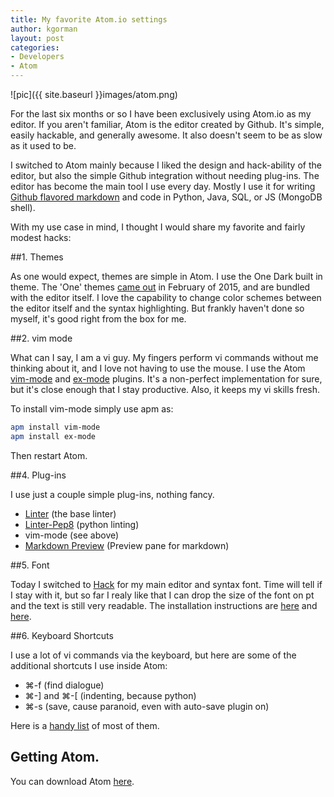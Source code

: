 ```yaml
---
title: My favorite Atom.io settings
author: kgorman
layout: post
categories:
- Developers
- Atom
---
```


![pic]({{ site.baseurl }}images/atom.png)

For the last six months or so I have been exclusively using Atom.io as my editor. If you aren't familiar, Atom is the editor created by Github. It's simple, easily hackable, and generally awesome. It also doesn't seem to be as slow as it used to be.

I switched to Atom mainly because I liked the design and hack-ability of the editor, but also the simple Github integration without needing plug-ins. The editor has become the main tool I use every day. Mostly I use it for writing [Github flavored markdown](https://help.github.com/articles/github-flavored-markdown/) and code in Python, Java, SQL, or JS (MongoDB shell).

With my use case in mind, I thought I would share my favorite and fairly modest hacks:

##1. Themes

As one would expect, themes are simple in Atom. I use the One Dark built in theme. The 'One' themes [came out](http://blog.atom.io/2015/02/18/one-themes.html) in February of 2015, and are bundled with the editor itself. I love the capability to change color schemes between the editor itself and the syntax highlighting. But frankly haven't done so myself, it's good right from the box for me.

##2. vim mode

What can I say, I am a vi guy. My fingers perform vi commands without me thinking about it, and I love not having to use the mouse. I use the Atom [vim-mode](https://github.com/atom/vim-mode) and [ex-mode](https://atom.io/packages/ex-mode) plugins. It's a non-perfect implementation for sure, but it's close enough that I stay productive. Also, it keeps my vi skills fresh.

To install vim-mode simply use apm as:

```bash
apm install vim-mode
apm install ex-mode
```

Then restart Atom.

##4. Plug-ins

I use just a couple simple plug-ins, nothing fancy.

- [Linter](https://atom.io/packages/linter) (the base linter)
- [Linter-Pep8](https://atom.io/packages/linter-pep8) (python linting)
- vim-mode (see above)
- [Markdown Preview](https://github.com/atom/markdown-preview) (Preview pane for markdown)

##5. Font

Today I switched to [Hack](https://github.com/chrissimpkins/Hack) for my main editor and syntax font. Time will tell if I stay with it, but so far I realy like that I can drop the size of the font on pt and the text is still very readable. The installation instructions are [here](https://github.com/chrissimpkins/Hack#desktop-usage) and [here](https://atom.io/docs/v0.186.0/customizing-atom).

##6. Keyboard Shortcuts

I use a lot of vi commands via the keyboard, but here are some of the additional shortcuts I use inside Atom:

- &#8984;-f  (find dialogue)
- &#8984;-] and &#8984;-[ (indenting, because python)
- &#8984;-s (save, cause paranoid, even with auto-save plugin on)

Here is a [handy list](http://d2wy8f7a9ursnm.cloudfront.net/atom-editor-cheat-sheet.pdf) of most of them.

## Getting Atom.

You can download Atom [here](https://atom.io/).
